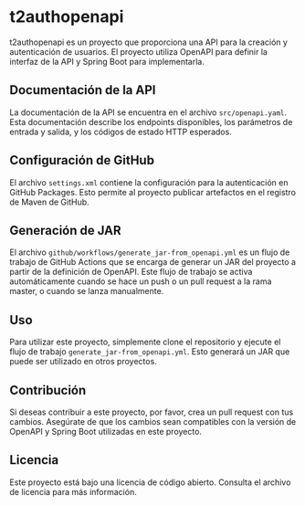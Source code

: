 # t2authopenapi

t2authopenapi es un proyecto que proporciona una API para la creación y autenticación de usuarios. El proyecto utiliza OpenAPI para definir la interfaz de la API y Spring Boot para implementarla.

## Documentación de la API

La documentación de la API se encuentra en el archivo `src/openapi.yaml`. Esta documentación describe los endpoints disponibles, los parámetros de entrada y salida, y los códigos de estado HTTP esperados.

## Configuración de GitHub

El archivo `settings.xml` contiene la configuración para la autenticación en GitHub Packages. Esto permite al proyecto publicar artefactos en el registro de Maven de GitHub.

## Generación de JAR

El archivo `github/workflows/generate_jar-from_openapi.yml` es un flujo de trabajo de GitHub Actions que se encarga de generar un JAR del proyecto a partir de la definición de OpenAPI. Este flujo de trabajo se activa automáticamente cuando se hace un push o un pull request a la rama master, o cuando se lanza manualmente.

## Uso

Para utilizar este proyecto, simplemente clone el repositorio y ejecute el flujo de trabajo `generate_jar-from_openapi.yml`. Esto generará un JAR que puede ser utilizado en otros proyectos.

## Contribución

Si deseas contribuir a este proyecto, por favor, crea un pull request con tus cambios. Asegúrate de que los cambios sean compatibles con la versión de OpenAPI y Spring Boot utilizadas en este proyecto.

## Licencia

Este proyecto está bajo una licencia de código abierto. Consulta el archivo de licencia para más información.

